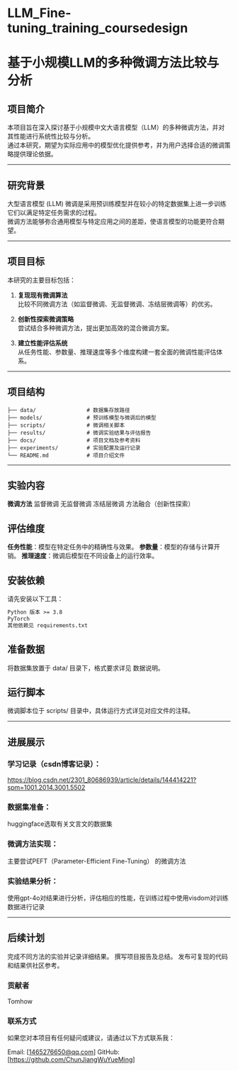 # LLM_Fine-tuning_training_coursedesign
# 基于小规模LLM的多种微调方法比较与分析

## 项目简介
本项目旨在深入探讨基于小规模中文大语言模型（LLM）的多种微调方法，并对其性能进行系统性比较与分析。  
通过本研究，期望为实际应用中的模型优化提供参考，并为用户选择合适的微调策略提供理论依据。

---

## 研究背景
大型语言模型 (LLM) 微调是采用预训练模型并在较小的特定数据集上进一步训练它们以满足特定任务需求的过程。  
微调方法能够弥合通用模型与特定应用之间的差距，使语言模型的功能更符合期望。

---

## 项目目标
本研究的主要目标包括：

1. **复现现有微调算法**  
   比较不同微调方法（如监督微调、无监督微调、冻结层微调等）的优劣。

2. **创新性探索微调策略**  
   尝试结合多种微调方法，提出更加高效的混合微调方案。

3. **建立性能评估系统**  
   从任务性能、参数量、推理速度等多个维度构建一套全面的微调性能评估体系。

---
## 项目结构
```plaintext
├── data/                # 数据集存放路径
├── models/              # 预训练模型与微调后的模型
├── scripts/             # 微调相关脚本
├── results/             # 微调实验结果与评估报告
├── docs/                # 项目文档及参考资料
├── experiments/         # 实验配置及运行记录
└── README.md            # 项目介绍文件
```

---

## 实验内容
**微调方法**
监督微调
无监督微调
冻结层微调
方法融合（创新性探索）

## 评估维度
**任务性能**：模型在特定任务中的精确性与效果。
**参数量**：模型的存储与计算开销。
**推理速度**：微调后模型在不同设备上的运行效率。

## 安装依赖
请先安装以下工具：
```requirements.txt
Python 版本 >= 3.8
PyTorch
其他依赖见 requirements.txt
```

## 准备数据
将数据集放置于 data/ 目录下，格式要求详见 数据说明。

## 运行脚本
微调脚本位于 scripts/ 目录中，具体运行方式详见对应文件的注释。

---
## 进展展示

### 学习记录（csdn博客记录）：
https://blog.csdn.net/2301_80686939/article/details/144414221?spm=1001.2014.3001.5502
### 数据集准备：
huggingface选取有关文言文的数据集
### 微调方法实现：
主要尝试PEFT（Parameter-Efficient Fine-Tuning） 的微调方法
### 实验结果分析：
使用gpt-4o对结果进行分析，评估相应的性能，在训练过程中使用visdom对训练数据进行记录

---

## 后续计划
完成不同方法的实验并记录详细结果。
撰写项目报告及总结。
发布可复现的代码和结果供社区参考。

### 贡献者
Tomhow
### 联系方式
如果您对本项目有任何疑问或建议，请通过以下方式联系我：

Email: [1465276650@qq.com]
GitHub: [https://github.com/ChunJiangWuYueMing]
